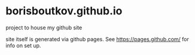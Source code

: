 # borisboutkov.github.io
project to house my github site

site itself is generated via github pages. See https://pages.github.com/ for info on set up.
